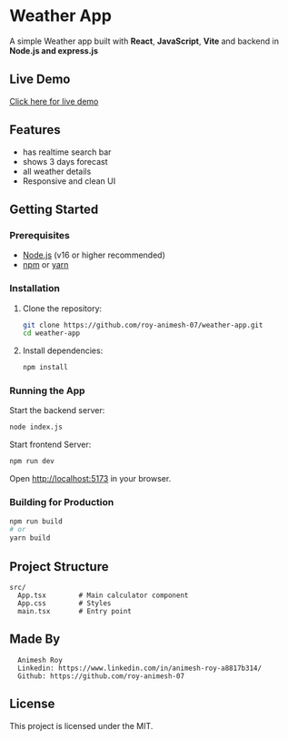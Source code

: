 # Weather App

A simple Weather app built with **React**, **JavaScript**, **Vite**  and backend in **Node.js and express.js**

## Live Demo 
  [Click here for live demo](https://calculator-react-app-amber.vercel.app/) 
## Features

- has realtime search bar
- shows 3 days forecast
- all weather details
- Responsive and clean UI

## Getting Started

### Prerequisites

- [Node.js](https://nodejs.org/) (v16 or higher recommended)
- [npm](https://www.npmjs.com/) or [yarn](https://yarnpkg.com/)

### Installation

1. Clone the repository:
   ```sh
   git clone https://github.com/roy-animesh-07/weather-app.git
   cd weather-app
   ```

2. Install dependencies:
   ```sh
   npm install
   ```

### Running the App

Start the backend server:
```sh
node index.js

```
Start frontend Server:
```sh
npm run dev
```

Open [http://localhost:5173](http://localhost:5173) in your browser.

### Building for Production

```sh
npm run build
# or
yarn build
```

## Project Structure

```
src/
  App.tsx        # Main calculator component
  App.css        # Styles
  main.tsx       # Entry point
```

## Made By
```
  Animesh Roy
  Linkedin: https://www.linkedin.com/in/animesh-roy-a8817b314/
  Github: https://github.com/roy-animesh-07
```
## License

This project is licensed under the MIT.
